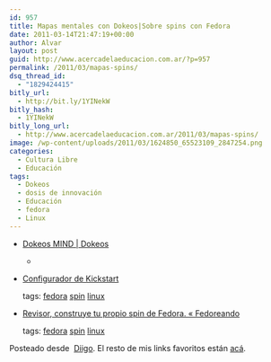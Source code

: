 ```yaml
---
id: 957
title: Mapas mentales con Dokeos|Sobre spins con Fedora
date: 2011-03-14T21:47:19+00:00
author: Alvar
layout: post
guid: http://www.acercadelaeducacion.com.ar/?p=957
permalink: /2011/03/mapas-spins/
dsq_thread_id:
  - "1829424415"
bitly_url:
  - http://bit.ly/1YINekW
bitly_hash:
  - 1YINekW
bitly_long_url:
  - http://www.acercadelaeducacion.com.ar/2011/03/mapas-spins/
image: /wp-content/uploads/2011/03/1624850_65523109_2847254.png
categories:
  - Cultura Libre
  - Educación
tags:
  - Dokeos
  - dosis de innovación
  - Educación
  - fedora
  - Linux
---
```

<ul class="diigo-linkroll">
	<li>
<p class="diigo-link"><a href="http://www.dokeos.com/en/mind">Dokeos MIND | Dokeos</a></p>

<ul class="diigo-annotations">
	<li> <a title="Dokeos MIND" href="http://www.diigo.com/item/image/yyvw/x3g0"> <img src="http://www.diigo.com/item/p/bpceroazpoocdbaszcreqcoe/a8b89c1c6a90b241d9ef30b0a73dbe2e?image_size=160" alt="" /> </a></li>
</ul>
</li>
	<li>
<p class="diigo-link"><a href="http://www.cfievalladolid2.net/tecno/linux/redhat/personalizacion/ch-redhat-config-kickstart.html">Configurador de Kickstart</a></p>
<p class="diigo-tags">tags:                      <a href="http://www.diigo.com/user/amaciel/fedora">fedora</a> <a href="http://www.diigo.com/user/amaciel/spin">spin</a> <a href="http://www.diigo.com/user/amaciel/linux">linux</a></p>
</li>
	<li>
<p class="diigo-link"><a href="http://fedoreando.wordpress.com/2009/04/13/revisor-construye-tu-propio-spin-de-fedora">Revisor, construye tu propio spin de Fedora. « Fedoreando</a></p>
<p class="diigo-tags">tags:                      <a href="http://www.diigo.com/user/amaciel/fedora">fedora</a> <a href="http://www.diigo.com/user/amaciel/spin">spin</a> <a href="http://www.diigo.com/user/amaciel/linux">linux</a></p>
</li>
</ul>
<p class="diigo-ps">Posteado desde  <a href="http://www.diigo.com">Diigo</a>. El resto de mis links favoritos están <a href="http://www.diigo.com/user/amaciel">acá</a>.</p>